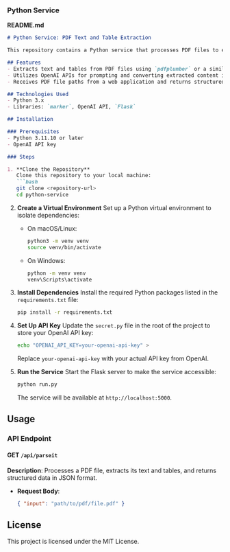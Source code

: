 ### Python Service  

**README.md**  

```markdown  
# Python Service: PDF Text and Table Extraction  

This repository contains a Python service that processes PDF files to extract text and tables, then converts the extracted content into structured data using OpenAI's models.  

## Features  
- Extracts text and tables from PDF files using `pdfplumber` or a similar library.  
- Utilizes OpenAI APIs for prompting and converting extracted content into structured data.  
- Receives PDF file paths from a web application and returns structured data in JSON format.  

## Technologies Used  
- Python 3.x  
- Libraries: `marker`, OpenAI API, `Flask`  

## Installation  

### Prerequisites  
- Python 3.11.10 or later  
- OpenAI API key  

### Steps

1. **Clone the Repository**
   Clone this repository to your local machine:
   ```bash
   git clone <repository-url>
   cd python-service
   ```

2. **Create a Virtual Environment**
   Set up a Python virtual environment to isolate dependencies:

   - On macOS/Linux:
     ```bash
     python3 -m venv venv
     source venv/bin/activate
     ```

   - On Windows:
     ```bash
     python -m venv venv
     venv\Scripts\activate
     ```

3. **Install Dependencies**
   Install the required Python packages listed in the `requirements.txt` file:
   ```bash
   pip install -r requirements.txt
   ```

4. **Set Up API Key**
   Update the `secret.py` file in the root of the project to store your OpenAI API key:
   ```bash
   echo "OPENAI_API_KEY=your-openai-api-key" > 
   ```
   Replace `your-openai-api-key` with your actual API key from OpenAI.

5. **Run the Service**
   Start the Flask server to make the service accessible:
   ```bash
   python run.py
   ```

   The service will be available at `http://localhost:5000`.

## Usage

### API Endpoint

#### GET `/api/parseit`
**Description**: Processes a PDF file, extracts its text and tables, and returns structured data in JSON format.

- **Request Body**:
  ```json
  { "input": "path/to/pdf/file.pdf" }
  ```

## License
This project is licensed under the MIT License.